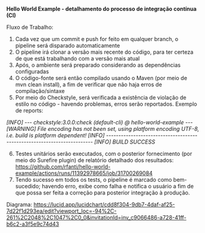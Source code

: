 **Hello World Example - detalhamento do processo de integração contínua (CI)**

Fluxo de Trabalho:

1. Cada vez que um commit e push for feito em qualquer branch, o pipeline será disparado automaticamente
2. O pipeline irá clonar a versão mais recente do código, para ter certeza de que está trabalhando com a versão mais atual
3. Após, o ambiente será preparado considerando as dependências configuradas
4. O código-fonte será então compilado usando o Maven (por meio de mvn clean install), a fim de verificar que não haja erros de compilação/sintaxe
5. Por meio do Checkstyle, será verificada a existência de violação de estilo no código - havendo problemas, erros serão reportados. Exemplo de reports:

_[INFO] --- checkstyle:3.0.0:check (default-cli) @ hello-world-example ---
[WARNING] File encoding has not been set, using platform encoding UTF-8, i.e. build is platform dependent!
[INFO] ------------------------------------------------------------------------
[INFO] BUILD SUCCESS_

6. Testes unitários serão executados, com o posterior fornecimento (por meio do Surefire plugin) de relatório detalhado dos resultados: https://github.com/rfanti/hello-world-example/actions/runs/11392978665/job/31700269084
7. Tendo sucesso em todos os tests, o pipeline é marcado como bem-sucedido; havendo erro, exibe como falha e notifica o usuário a fim de que possa ser feita a correção para posterior integração à produção.

Diagrama: https://lucid.app/lucidchart/cdd8f304-9db7-4daf-af25-7d22f1d293ea/edit?viewport_loc=-94%2C-261%2C2048%2C1047%2C0_0&invitationId=inv_c9066486-a728-41ff-b6c2-a3f5e9c74d43

